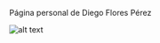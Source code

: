 Página personal de Diego Flores Pérez

![alt text](http://cucsa.org.uk/wp-content/uploads/2015/10/Work_In_Progress.png "Work in progress")

